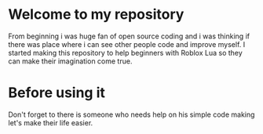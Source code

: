 # Welcome to my repository

From beginning i was huge fan of open source coding and i was thinking if there was place where i can see other people code and improve myself. I started making this repository to help beginners with Roblox Lua so they can make their imagination come true.

# Before using it

Don't forget to there is someone who needs help on his simple code making let's make their life easier.

